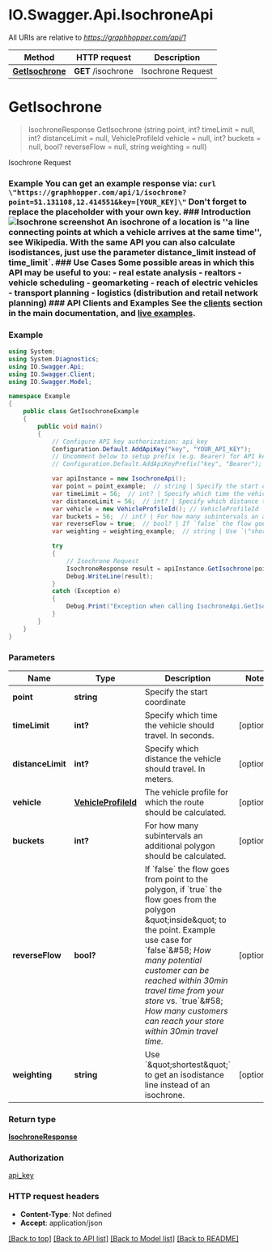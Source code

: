 # IO.Swagger.Api.IsochroneApi

All URIs are relative to *https://graphhopper.com/api/1*

Method | HTTP request | Description
------------- | ------------- | -------------
[**GetIsochrone**](IsochroneApi.md#getisochrone) | **GET** /isochrone | Isochrone Request

<a name="getisochrone"></a>
# **GetIsochrone**
> IsochroneResponse GetIsochrone (string point, int? timeLimit = null, int? distanceLimit = null, VehicleProfileId vehicle = null, int? buckets = null, bool? reverseFlow = null, string weighting = null)

Isochrone Request

### Example You can get an example response via:  ``` curl \"https://graphhopper.com/api/1/isochrone?point=51.131108,12.414551&key=[YOUR_KEY]\" ```  Don't forget to replace the placeholder with your own key.  ### Introduction ![Isochrone screenshot](./img/isochrone-example.png)  An isochrone of a location is ''a line connecting points at which a vehicle arrives at the same time'', see Wikipedia. With the same API you can also calculate isodistances, just use the parameter distance_limit instead of time_limit`.  ### Use Cases Some possible areas in which this API may be useful to you:  - real estate analysis - realtors - vehicle scheduling - geomarketing - reach of electric vehicles - transport planning - logistics (distribution and retail network planning)  ### API Clients and Examples See the [clients](#section/API-Clients) section in the main documentation, and [live examples](https://graphhopper.com/api/1/examples/#isochrone). 

### Example
```csharp
using System;
using System.Diagnostics;
using IO.Swagger.Api;
using IO.Swagger.Client;
using IO.Swagger.Model;

namespace Example
{
    public class GetIsochroneExample
    {
        public void main()
        {
            // Configure API key authorization: api_key
            Configuration.Default.AddApiKey("key", "YOUR_API_KEY");
            // Uncomment below to setup prefix (e.g. Bearer) for API key, if needed
            // Configuration.Default.AddApiKeyPrefix("key", "Bearer");

            var apiInstance = new IsochroneApi();
            var point = point_example;  // string | Specify the start coordinate
            var timeLimit = 56;  // int? | Specify which time the vehicle should travel. In seconds. (optional) 
            var distanceLimit = 56;  // int? | Specify which distance the vehicle should travel. In meters. (optional) 
            var vehicle = new VehicleProfileId(); // VehicleProfileId | The vehicle profile for which the route should be calculated.  (optional) 
            var buckets = 56;  // int? | For how many subintervals an additional polygon should be calculated. (optional) 
            var reverseFlow = true;  // bool? | If `false` the flow goes from point to the polygon, if `true` the flow goes from the polygon \"inside\" to the point. Example use case for `false`&#58; *How many potential customer can be reached within 30min travel time from your store* vs. `true`&#58; *How many customers can reach your store within 30min travel time.*  (optional) 
            var weighting = weighting_example;  // string | Use `\"shortest\"` to get an isodistance line instead of an isochrone. (optional) 

            try
            {
                // Isochrone Request
                IsochroneResponse result = apiInstance.GetIsochrone(point, timeLimit, distanceLimit, vehicle, buckets, reverseFlow, weighting);
                Debug.WriteLine(result);
            }
            catch (Exception e)
            {
                Debug.Print("Exception when calling IsochroneApi.GetIsochrone: " + e.Message );
            }
        }
    }
}
```

### Parameters

Name | Type | Description  | Notes
------------- | ------------- | ------------- | -------------
 **point** | **string**| Specify the start coordinate | 
 **timeLimit** | **int?**| Specify which time the vehicle should travel. In seconds. | [optional] 
 **distanceLimit** | **int?**| Specify which distance the vehicle should travel. In meters. | [optional] 
 **vehicle** | [**VehicleProfileId**](VehicleProfileId.md)| The vehicle profile for which the route should be calculated.  | [optional] 
 **buckets** | **int?**| For how many subintervals an additional polygon should be calculated. | [optional] 
 **reverseFlow** | **bool?**| If &#x60;false&#x60; the flow goes from point to the polygon, if &#x60;true&#x60; the flow goes from the polygon \&quot;inside\&quot; to the point. Example use case for &#x60;false&#x60;&amp;#58; *How many potential customer can be reached within 30min travel time from your store* vs. &#x60;true&#x60;&amp;#58; *How many customers can reach your store within 30min travel time.*  | [optional] 
 **weighting** | **string**| Use &#x60;\&quot;shortest\&quot;&#x60; to get an isodistance line instead of an isochrone. | [optional] 

### Return type

[**IsochroneResponse**](IsochroneResponse.md)

### Authorization

[api_key](../README.md#api_key)

### HTTP request headers

 - **Content-Type**: Not defined
 - **Accept**: application/json

[[Back to top]](#) [[Back to API list]](../README.md#documentation-for-api-endpoints) [[Back to Model list]](../README.md#documentation-for-models) [[Back to README]](../README.md)
